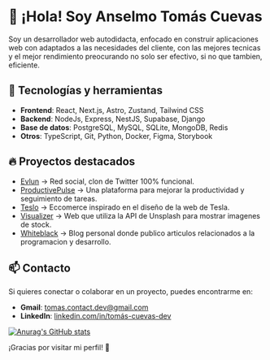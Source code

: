 # 👋 ¡Hola! Soy Anselmo Tomás Cuevas

Soy un desarrollador web autodidacta, enfocado en construir aplicaciones web con adaptados a las necesidades del cliente, con las mejores tecnicas y el mejor rendimiento preocurando no solo ser efectivo, si no que tambien, eficiente.

## 🚀 Tecnologías y herramientas

- **Frontend**: React, Next.js, Astro, Zustand, Tailwind CSS
- **Backend**: NodeJs, Express, NestJS, Supabase, Django
- **Base de datos**: PostgreSQL, MySQL,  SQLite, MongoDB, Redis
- **Otros**: TypeScript, Git, Python, Docker, Figma, Storybook

## 🔥 Proyectos destacados

- [Evlun](https://evlun.vercel.app/auth/login) → Red social, clon de Twitter 100% funcional.
- [ProductivePulse](https://chatgpt.com/c/67b85749-293c-8009-92ee-19164cf363d3#) → Una plataforma para mejorar la productividad y seguimiento de tareas.
- [Teslo](https://teslo-tc.vercel.app/category/men) → Eccomerce inspirado en el diseño de la web de Tesla.
- [Visualizer](https://visualizer-azure.vercel.app/) → Web que utiliza la API de Unsplash para mostrar imagenes de stock.
- [Whiteblack](https://whiteblack.vercel.app/) → Blog personal donde publico articulos relacionados a la programacion y desarrollo.

## 📫 Contacto

Si quieres conectar o colaborar en un proyecto, puedes encontrarme en:

- **Gmail**: tomas.contact.dev@gmail.com
- **LinkedIn**: [linkedin.com/in/tomás-cuevas-dev](https://linkedin.com/in/tomás-cuevas-dev)

[![Anurag's GitHub stats](https://github-readme-stats.vercel.app/api?username=TomasCuevas&theme=transparent)](https://github.com/anuraghazra/github-readme-stats)

¡Gracias por visitar mi perfil! 🚀

